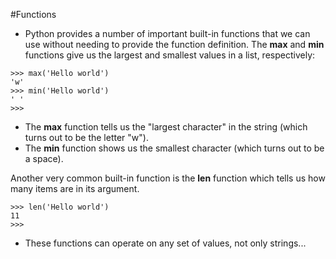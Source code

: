 #Functions 
- Python provides a number of important built-in functions that we can use without needing to provide the function definition.
The **max** and **min** functions give us the largest and smallest values in a list, respectively:
```
>>> max('Hello world')
'w'
>>> min('Hello world')
' '
>>>
```
- The **max** function tells us the "largest character" in the string (which turns out to be the letter "w").
- The **min** function shows us the smallest character (which turns out to be a space).

Another very common built-in function is the **len** function which tells us how many items are in its argument. 
```
>>> len('Hello world')
11
>>> 
```
- These functions can operate on any set of values, not only strings...